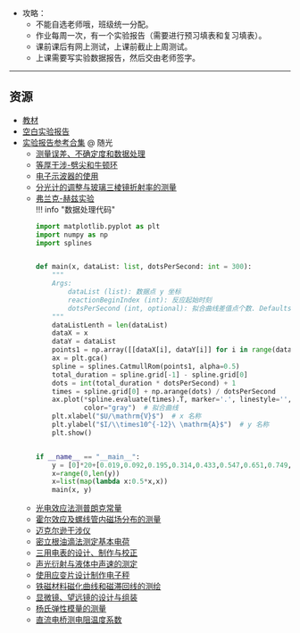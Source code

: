<!--
## 课程总览  
- 难度评分 7.5 / 10 （2 份）  
- 实用评分 1.5 / 10 （2 份）  
-->
- 攻略：
    - 不能自选老师哦，班级统一分配。  
    - 作业每周一次，有一个实验报告（需要进行预习填表和复习填表）。  
    - 课前课后有网上测试，上课前截止上周测试。  
    - 上课需要写实验数据报告，然后交由老师签字。  
<!--
- 对该课程的评价：  
    `
    难绷中的难绷，事多学分少，各个班标准不统一，学习起来像赤石，另外分配到一个汪姓老师你就偷着乐吧，作业根本写不完。
    `  
    `
    我是数学学院的，我为什么要学这个课程……对于我的专业毫无用处，大中午上课还有一堆报告（但是大家基本都是抄的）
    ` @ 大雾实验  
-->

---

## 资源  
- [教材](https://lz.qaiu.top/parser?url=https://cqu-openlib.lanzouh.com/iEUgH1upckdc)  
- [空白实验报告](https://lz.qaiu.top/parser?url=https://cqu-openlib.lanzout.com/iu8Hp1vpxg0h)  
- [实验报告参考合集](https://lz.qaiu.top/parser?url=https://cqu-openlib.lanzouh.com/ii9sc1upch5g) @ 随光  
    - [测量误差、不确定度和数据处理](https://lz.qaiu.top/parser?url=https://cqu-openlib.lanzouh.com/ihU0m1upcpba)  
    - [等厚干涉-劈尖和牛顿环](https://lz.qaiu.top/parser?url=https://cqu-openlib.lanzouh.com/i7D9z1upcp6f)  
    - [电子示波器的使用](https://lz.qaiu.top/parser?url=https://cqu-openlib.lanzouh.com/i5hfu1upcpaj)  
    - [分光计的调整与玻璃三棱镜折射率的测量](https://lz.qaiu.top/parser?url=https://cqu-openlib.lanzouh.com/it3Da1upcpod)  
    - [弗兰克-赫兹实验](https://lz.qaiu.top/parser?url=https://cqu-openlib.lanzouh.com/i8MpE1upcpih)  
    !!! info "数据处理代码"
        ```python
        import matplotlib.pyplot as plt
        import numpy as np
        import splines


        def main(x, dataList: list, dotsPerSecond: int = 300):
            """
            Args:
                dataList (list): 数据点 y 坐标
                reactionBeginIndex (int): 反应起始时刻
                dotsPerSecond (int, optional): 拟合曲线差值点个数. Defaults to 300.
            """
            dataListLenth = len(dataList)
            dataX = x
            dataY = dataList
            points1 = np.array([[dataX[i], dataY[i]] for i in range(dataListLenth)])
            ax = plt.gca()
            spline = splines.CatmullRom(points1, alpha=0.5)
            total_duration = spline.grid[-1] - spline.grid[0]
            dots = int(total_duration * dotsPerSecond) + 1
            times = spline.grid[0] + np.arange(dots) / dotsPerSecond
            ax.plot(*spline.evaluate(times).T, marker='.', linestyle='',
                    color="gray")  # 拟合曲线
            plt.xlabel("$U/\mathrm{V}$")  # x 名称
            plt.ylabel("$I/\\times10^{-12}\ \mathrm{A}$")  # y 名称
            plt.show()


        if __name__ == "__main__":
            y = [0]*20+[0.019,0.092,0.195,0.314,0.433,0.547,0.651,0.749,0.905,0.973,1.022,1.064,1.080,1.077,1.036,0.991,0.931,0.860,0.777,0.686,0.591,0.500,0.409,0.333,0.291,0.332,0.512,0.797,1.127,1.451,1.744,1.992,2.187,2.328,2.423,2.372,2.243,2.049,1.787,1.484,1.169,0.874,0.620,0.422,0.274,0.185,0.192,0.426,0.816,1.271,1.715,2.144,2.509,2.812,3.048,3.205,3.286,3.288,3.216,3.058,2.819,2.498,2.117,1.751,1.330,0.958,0.655,0.426,0.290,0.334,0.628,1.063,1.540,2.021,2.478,2.872,3.203,3.720,3.871,3.943,3.947,3.869,3.712,3.473,3.161,2.781,2.361,1.937,1.535,1.177,0.882,0.710,0.838,1.098,1.432,1.819,2.225,2.616,2.980,3.343,3.648,3.903,4.099,4.234,4.297,4.222,4.076,3.863,3.584,3.259,2.902,2.524,2.158,1.618,1.568,1.633,1.792,2.037,2.330,2.647,2.970,3.289,3.585,3.863,4.105,4.311,4.475,4.580,4.627,4.613,4.571,4.446,4.262]
            x=range(0,len(y))
            x=list(map(lambda x:0.5*x,x))
            main(x, y)
        ```
    - [光电效应法测普朗克常量](https://lz.qaiu.top/parser?url=https://cqu-openlib.lanzouh.com/ihAyb1upcprg)  
    - [霍尔效应及螺线管内磁场分布的测量](https://lz.qaiu.top/parser?url=https://cqu-openlib.lanzouh.com/ikYOE1upcoxg)  
    - [迈克尔逊干涉仪](https://lz.qaiu.top/parser?url=https://cqu-openlib.lanzouh.com/ivnBK1upcp2b)  
    - [密立根油滴法测定基本电荷](https://lz.qaiu.top/parser?url=https://cqu-openlib.lanzouh.com/ikcgb1upcpkj)  
    - [三用电表的设计、制作与校正](https://lz.qaiu.top/parser?url=https://cqu-openlib.lanzouh.com/iDmGR1upcpva)  
    - [声光衍射与液体中声速的测定](https://lz.qaiu.top/parser?url=https://cqu-openlib.lanzouh.com/iUHiD1upcpnc)  
    - [使用应变片设计制作电子秤](https://lz.qaiu.top/parser?url=https://cqu-openlib.lanzouh.com/iDhZP1upcpti)  
    - [铁磁材料磁化曲线和磁滞回线的测绘](https://lz.qaiu.top/parser?url=https://cqu-openlib.lanzouh.com/idLIK1upcp0j)  
    - [显微镜、望远镜的设计与组装](https://lz.qaiu.top/parser?url=https://cqu-openlib.lanzouh.com/ig40M1upcpfe)  
    - [杨氏弹性模量的测量](https://lz.qaiu.top/parser?url=https://cqu-openlib.lanzouh.com/i0yt81upcpdc)  
    - [直流电桥测电阻温度系数](https://lz.qaiu.top/parser?url=https://cqu-openlib.lanzouh.com/iTiDp1upcp8h)  